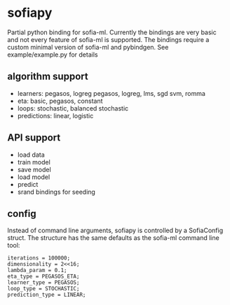 sofiapy
=======

Partial python binding for sofia-ml. Currently the bindings are very basic and not every feature of 
sofia-ml is supported. The bindings require a custom minimal version of sofia-ml and pybindgen. See 
example/example.py for details

algorithm support
------------------
* learners: pegasos, logreg pegasos, logreg, lms, sgd svm, romma
* eta: basic, pegasos, constant
* loops: stochastic, balanced stochastic
* predictions: linear, logistic

API support
-----------
* load data
* train model
* save model
* load model
* predict
* srand bindings for seeding

config
------
Instead of command line arguments, sofiapy is controlled by a SofiaConfig struct. The structure
has the same defaults as the sofia-ml command line tool:

    iterations = 100000;
    dimensionality = 2<<16;
    lambda_param = 0.1;
    eta_type = PEGASOS_ETA;
    learner_type = PEGASOS;
    loop_type = STOCHASTIC;
    prediction_type = LINEAR;

